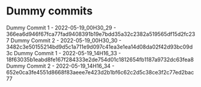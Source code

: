 # Dummy commits

Dummy Commit 1 - 2022-05-19_00H30_29 - 366ea6d946f67fca77fad9408391b19e7bdd35a32c2382a519565df15d2fc237
Dummy Commit 2 - 2022-05-19_00H30_30 - 3482c3e50155214bd9d5c1a711e9d097c41ea3e1ea14d08da02f42d93bc09d3c
Dummy Commit 1 - 2022-05-19_14H16_33 - 18f63035b1eabd8fe167f284333e2de754d01c1812654fb1187a9732dc63fea8
Dummy Commit 2 - 2022-05-19_14H16_34 - 652e0ca3fe4551d8668f83aeee7e423d2b1bf6c62c2d5c38ce3f2c77ed2bac77
